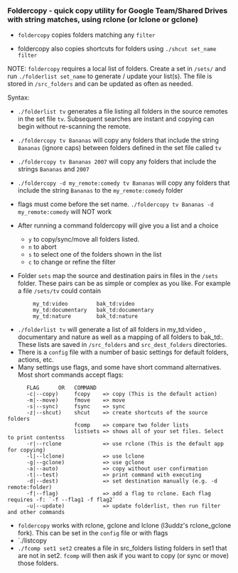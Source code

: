### Foldercopy - quick copy utility for Google Team/Shared Drives with string matches, using rclone (or lclone or gclone)

  - `foldercopy` copies folders matching any `filter`

  - foldercopy also copies shortcuts for folders using `./shcut set_name filter`

NOTE: `foldercopy` requires a local list of folders. Create a set in `/sets/` and run `./folderlist set_name` to generate / update your list(s). The file is stored in `/src_folders` and can be updated as often as needed.


Syntax: 
  - `./folderlist tv` generates a file listing all folders in the source remotes in the set file `tv`. Subsequent searches are instant and copying can begin without re-scanning the remote.
  - `./foldercopy tv Bananas` will copy any folders that include the string `Bananas` (ignore caps) between folders defined in the set file called `tv`
  - `./foldercopy tv Bananas 2007` will copy any folders that include the strings `Bananas` and `2007`
  - `./foldercopy -d my_remote:comedy tv Bananas` will copy any folders that include the string `Bananas` to the `my_remote:comedy` folder
  - flags must come before the set name. `./foldercopy tv Bananas -d my_remote:comedy` will NOT work 

  - After running a command foldercopy will give you a list and a choice
    - `y` to copy/sync/move all folders listed.
    - `n` to abort
    - `s` to select one of the folders shown in the list
    - `c` to change or refine the filter 

  - Folder `sets` map the source and destination pairs in files in the `/sets` folder. These pairs can be as simple or complex as you like. For example a file `/sets/tv` could contain
```
        my_td:video         bak_td:video
        my_td:documentary   bak_td:documentary
        my_td:nature        bak_td:nature
```
  - `./folderlist tv` will generate a list of all folders in my_td:video , documentary and nature as well as a mapping of all folders to bak_td:. These lists are saved in `/src_folders` and `src_dest_folders` directories.
  - There is a `config` file with a number of basic settings for default folders, actions, etc.
  - Many settings use flags, and some have short command alternatives. Most short commands accept flags:
```
      FLAG      OR   COMMAND
      -c|--copy)     fcopy    => copy (This is the default action)
      -m|--move)     fmove    => move
      -s|--sync)     fsync    => sync
      -z|--shcut)    shcut    => create shortcuts of the source folders
                     fcomp    => compare two folder lists
                     listsets => shows all of your set files. Select to print contentss
      -r|--rclone             => use rclone (This is the default app for copying)
      -l|--lclone)            => use lclone
      -g|--gclone)            => use gclone
      -a|--auto)              => copy without user confirmation    
      -t|--test)              => print command with executing
      -d|--dest)              => set destination manually (e.g. -d remote:folder)
      -f|--flag)              => add a flag to rclone. Each flag requires -f: `-f --flag1 -f flag2`
      -u|--update)            => update folderlist, then run filter and other commands
```
  - `foldercopy` works with rclone, gclone and lclone (l3uddz's rclone_gclone fork). This can be set in the `config` file or with flags
  - `./listcopy 
  - `./fcomp set1 set2` creates a file in src_folders listing folders in set1 that are not in set2. `fcomp` will then ask if you want to copy (or sync or move) those folders.
